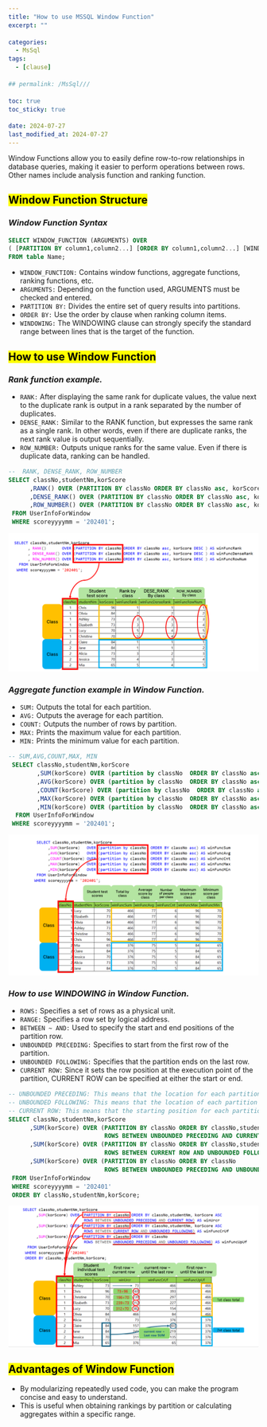 ```yaml
---
title: "How to use MSSQL Window Function"
excerpt: ""

categories:
  - MsSql
tags:
  - [clause]

## permalink: /MsSql///

toc: true
toc_sticky: true
 
date: 2024-07-27
last_modified_at: 2024-07-27
---
```


Window Functions allow you to easily define row-to-row relationships in database queries, making it easier to perform operations between rows.  
Other names include analysis function and ranking function.

## <mark>Window Function Structure</mark>

### ***Window Function Syntax***

```sql
SELECT WINDOW_FUNCTION (ARGUMENTS) OVER 
( [PARTITION BY column1,column2...] [ORDER BY column1,column2...] [WINDOWING clause] )
FROM table Name;
```

- `WINDOW_FUNCTION:` Contains window functions, aggregate functions, ranking functions, etc.
- `ARGUMENTS:` Depending on the function used, ARGUMENTS must be checked and entered.
- `PARTITION BY:` Divides the entire set of query results into partitions.
- `ORDER BY:` Use the order by clause when ranking column items.
- `WINDOWING:` The WINDOWING clause can strongly specify the standard range between lines that is the target of the function.

## <mark>How to use Window Function</mark>

### ***Rank function example.***

- `RANK:` After displaying the same rank for duplicate values, the value next to the duplicate rank is output in a rank separated by the number of duplicates.
- `DENSE_RANK:` Similar to the RANK function, but expresses the same rank as a single rank. In other words, even if there are duplicate ranks, the next rank value is output sequentially.
- `ROW_NUMBER:` Outputs unique ranks for the same value. Even if there is duplicate data, ranking can be handled.

```sql
--  RANK, DENSE_RANK, ROW_NUMBER    
SELECT classNo,studentNm,korScore
      ,RANK() OVER (PARTITION BY classNo ORDER BY classNo asc, korScore DESC ) AS winFuncRank
      ,DENSE_RANK() OVER (PARTITION BY classNo ORDER BY classNo asc, korScore DESC ) AS winFuncDenseRank
      ,ROW_NUMBER() OVER (PARTITION BY classNo ORDER BY classNo asc, korScore DESC ) AS winFuncRowNum
 FROM UserInfoForWindow
 WHERE scoreyyyymm = '202401';
```

![How to use Window Function](/assets/images/postsImages/MsSql/1020_Eng_clause_WINDOW/1.png)

### ***Aggregate function example in Window Function.***

- `SUM:` Outputs the total for each partition.
- `AVG:` Outputs the average for each partition.
- `COUNT:` Outputs the number of rows by partition.
- `MAX:` Prints the maximum value for each partition.
- `MIN:` Prints the minimum value for each partition.

```sql
-- SUM,AVG,COUNT,MAX, MIN
 SELECT classNo,studentNm,korScore
        ,SUM(korScore) OVER (partition by classNo  ORDER BY classNo asc) AS winFuncSum
        ,AVG(korScore) OVER (partition by classNo  ORDER BY classNo asc) AS winFuncAvg
        ,COUNT(korScore) OVER (partition by classNo  ORDER BY classNo asc) AS winFuncCnt
        ,MAX(korScore) OVER (partition by classNo  ORDER BY classNo asc) AS winFuncMax
        ,MIN(korScore) OVER (partition by classNo  ORDER BY classNo asc) AS winFuncMin
  FROM UserInfoForWindow
 WHERE scoreyyyymm = '202401';
```

![Aggregate function example in Window Function.](/assets/images/postsImages/MsSql/1020_Eng_clause_WINDOW/2.png)

### ***How to use WINDOWING in Window Function.***

- `ROWS:` Specifies a set of rows as a physical unit.
- `RANGE:` Specifies a row set by logical address.
- `BETWEEN ~ AND:` Used to specify the start and end positions of the partition row.
- `UNBOUNDED PRECEDING:` Specifies to start from the first row of the partition.
- `UNBOUNDED FOLLOWING:` Specifies that the partition ends on the last row.
- `CURRENT ROW:` Since it sets the row position at the execution point of the partition, CURRENT ROW can be specified at either the start or end.

```sql
-- UNBOUNDED PRECEDING: This means that the location for each partition is the first row.
-- UNBOUNDED FOLLOWING: This means that the location of each partition is the last row.
-- CURRENT ROW: This means that the starting position for each partition is the current row.
SELECT classNo,studentNm,korScore
      ,SUM(korScore) OVER (PARTITION BY classNo ORDER BY classNo,studentNm, korScore ASC
                           ROWS BETWEEN UNBOUNDED PRECEDING AND CURRENT ROW) AS winUrcr
      ,SUM(korScore) OVER (PARTITION BY classNo ORDER BY classNo,studentNm, korScore ASC
                           ROWS BETWEEN CURRENT ROW AND UNBOUNDED FOLLOWING) AS winFuncCrUf
      ,SUM(korScore) OVER (PARTITION BY classNo ORDER BY classNo 
                           ROWS BETWEEN UNBOUNDED PRECEDING AND UNBOUNDED FOLLOWING) AS winFuncUpUf
 FROM UserInfoForWindow
 WHERE scoreyyyymm = '202401'
 ORDER BY classNo,studentNm,korScore;
```

![How to use WINDOWING in Window Function.](/assets/images/postsImages/MsSql/1020_Eng_clause_WINDOW/3.png)

## <mark>Advantages of Window Function</mark>

- By modularizing repeatedly used code, you can make the program concise and easy to understand.
- This is useful when obtaining rankings by partition or calculating aggregates within a specific range.
